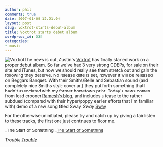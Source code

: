 ```yaml
---
author: phil
comments: true
date: 2007-01-09 15:51:04
layout: post
slug: voxtrot-starts-debut-album
title: Voxtrot starts debut album
wordpress_id: 335
categories:
- music
---
```


![Voxtrot](http://fak3r.com/wp-content/uploads/2007/01/sway.jpg)The news is out, Austin's [Voxtrot](http://www.voxtrot.net/) has finally started work on a proper debut album.  So far we've had 3 very strong CDEPs, for sale on their site and iTunes, but now we should really see them stretch out and gain the following they deserve.  No release date is set, however it will be released on Beggars Banquet.  With their Smiths/Belle and Sebastian sound (and completely nice Smiths style cover art) they put forth something that I hadn't associated with my former hometown prior.  Today's news comes from lead crooner [Ramesh's blog](http://www.thevoxtrotkid.blogspot.com/), and includes a tease to the rather subdued (compared with their hyper/poppy earlier efforts that I'm familiar with) demo of a new song titled Sway.
_Sway_
[Sway](http://www.voxtrot.net/swaydemo.mp3)

For the otherwise uninitiated, please try and catch up by giving a fair listen to these tracks, the first one just continues to floor me.

_The Start of Something
_[The Start of Something](http://www.voxtrot.net/TheStartOfSomething.mp3)

_Trouble_
_[Trouble](http://www.voxtrot.net/trouble.mp3)_
